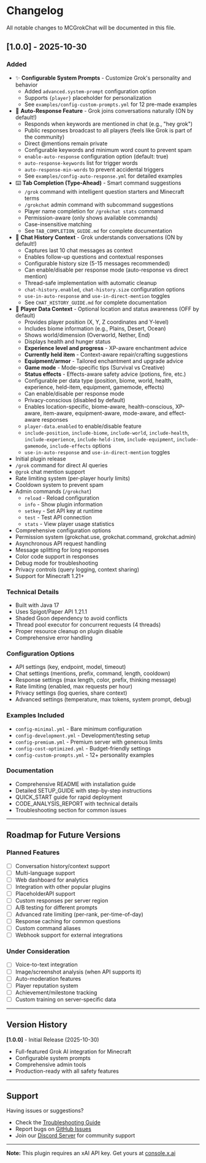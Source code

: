 # Changelog

All notable changes to MCGrokChat will be documented in this file.

## [1.0.0] - 2025-10-30

### Added
- ✨ **Configurable System Prompts** - Customize Grok's personality and behavior
  - Added `advanced.system-prompt` configuration option
  - Supports `{player}` placeholder for personalization
  - See `examples/config-custom-prompts.yml` for 12 pre-made examples
- 🤖 **Auto-Response Feature** - Grok joins conversations naturally (ON by default!)
  - Responds when keywords are mentioned in chat (e.g., "hey grok")
  - Public responses broadcast to all players (feels like Grok is part of the community)
  - Direct @mentions remain private
  - Configurable keywords and minimum word count to prevent spam
  - `enable-auto-response` configuration option (default: true)
  - `auto-response-keywords` list for trigger words
  - `auto-response-min-words` to prevent accidental triggers
  - See `examples/config-auto-response.yml` for detailed examples
- ⌨️ **Tab Completion (Type-Ahead)** - Smart command suggestions
  - `/grok` command with intelligent question starters and Minecraft terms
  - `/grokchat` admin command with subcommand suggestions
  - Player name completion for `/grokchat stats` command
  - Permission-aware (only shows available commands)
  - Case-insensitive matching
  - See `TAB_COMPLETION_GUIDE.md` for complete documentation
- 🧠 **Chat History Context** - Grok understands conversations (ON by default!)
  - Captures last 10 chat messages as context
  - Enables follow-up questions and contextual responses
  - Configurable history size (5-15 messages recommended)
  - Can enable/disable per response mode (auto-response vs direct mention)
  - Thread-safe implementation with automatic cleanup
  - `chat-history.enabled`, `chat-history.size` configuration options
  - `use-in-auto-response` and `use-in-direct-mention` toggles
  - See `CHAT_HISTORY_GUIDE.md` for complete documentation
- 📍 **Player Data Context** - Optional location and status awareness (OFF by default)
  - Provides player position (X, Y, Z coordinates and Y-level)
  - Includes biome information (e.g., Plains, Desert, Ocean)
  - Shows world/dimension (Overworld, Nether, End)
  - Displays health and hunger status
  - **Experience level and progress** - XP-aware enchantment advice
  - **Currently held item** - Context-aware repair/crafting suggestions
  - **Equipment/armor** - Tailored enchantment and upgrade advice
  - **Game mode** - Mode-specific tips (Survival vs Creative)
  - **Status effects** - Effects-aware safety advice (potions, fire, etc.)
  - Configurable per data type (position, biome, world, health, experience, held-item, equipment, gamemode, effects)
  - Can enable/disable per response mode
  - Privacy-conscious (disabled by default)
  - Enables location-specific, biome-aware, health-conscious, XP-aware, item-aware, equipment-aware, mode-aware, and effect-aware responses
  - `player-data.enabled` to enable/disable feature
  - `include-position`, `include-biome`, `include-world`, `include-health`, `include-experience`, `include-held-item`, `include-equipment`, `include-gamemode`, `include-effects` options
  - `use-in-auto-response` and `use-in-direct-mention` toggles
- Initial plugin release
- `/grok` command for direct AI queries
- `@grok` chat mention support
- Rate limiting system (per-player hourly limits)
- Cooldown system to prevent spam
- Admin commands (`/grokchat`)
  - `reload` - Reload configuration
  - `info` - Show plugin information
  - `setkey` - Set API key at runtime
  - `test` - Test API connection
  - `stats` - View player usage statistics
- Comprehensive configuration options
- Permission system (grokchat.use, grokchat.command, grokchat.admin)
- Asynchronous API request handling
- Message splitting for long responses
- Color code support in responses
- Debug mode for troubleshooting
- Privacy controls (query logging, context sharing)
- Support for Minecraft 1.21+

### Technical Details
- Built with Java 17
- Uses Spigot/Paper API 1.21.1
- Shaded Gson dependency to avoid conflicts
- Thread pool executor for concurrent requests (4 threads)
- Proper resource cleanup on plugin disable
- Comprehensive error handling

### Configuration Options
- API settings (key, endpoint, model, timeout)
- Chat settings (mentions, prefix, command, length, cooldown)
- Response settings (max length, color, prefix, thinking message)
- Rate limiting (enabled, max requests per hour)
- Privacy settings (log queries, share context)
- Advanced settings (temperature, max tokens, system prompt, debug)

### Examples Included
- `config-minimal.yml` - Bare minimum configuration
- `config-development.yml` - Development/testing setup
- `config-premium.yml` - Premium server with generous limits
- `config-cost-optimized.yml` - Budget-friendly settings
- `config-custom-prompts.yml` - 12+ personality examples

### Documentation
- Comprehensive README with installation guide
- Detailed SETUP_GUIDE with step-by-step instructions
- QUICK_START guide for rapid deployment
- CODE_ANALYSIS_REPORT with technical details
- Troubleshooting section for common issues

---

## Roadmap for Future Versions

### Planned Features
- [ ] Conversation history/context support
- [ ] Multi-language support
- [ ] Web dashboard for analytics
- [ ] Integration with other popular plugins
- [ ] PlaceholderAPI support
- [ ] Custom responses per server region
- [ ] A/B testing for different prompts
- [ ] Advanced rate limiting (per-rank, per-time-of-day)
- [ ] Response caching for common questions
- [ ] Custom command aliases
- [ ] Webhook support for external integrations

### Under Consideration
- [ ] Voice-to-text integration
- [ ] Image/screenshot analysis (when API supports it)
- [ ] Auto-moderation features
- [ ] Player reputation system
- [ ] Achievement/milestone tracking
- [ ] Custom training on server-specific data

---

## Version History

**[1.0.0]** - Initial Release (2025-10-30)
- Full-featured Grok AI integration for Minecraft
- Configurable system prompts
- Comprehensive admin tools
- Production-ready with all safety features

---

## Support

Having issues or suggestions? 
- Check the [Troubleshooting Guide](README.md#troubleshooting)
- Report bugs on [GitHub Issues](https://github.com/yourusername/grokchat/issues)
- Join our [Discord Server](#) for community support

---

**Note:** This plugin requires an xAI API key. Get yours at [console.x.ai](https://console.x.ai/)

